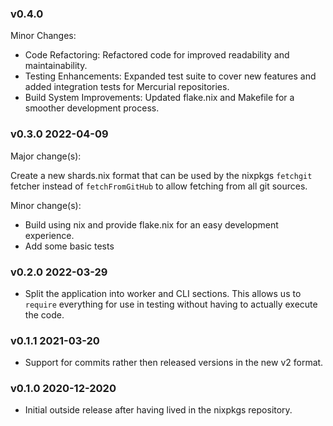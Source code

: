 ### v0.4.0

Minor Changes:
- Code Refactoring: Refactored code for improved readability and maintainability.
- Testing Enhancements: Expanded test suite to cover new features and added integration tests for Mercurial repositories.
- Build System Improvements: Updated flake.nix and Makefile for a smoother development process.

### v0.3.0 2022-04-09

Major change(s):

Create a new shards.nix format that can be used by the nixpkgs `fetchgit`
fetcher instead of `fetchFromGitHub` to allow fetching from all git sources.

Minor change(s):
- Build using nix and provide flake.nix for an easy development experience.
- Add some basic tests

### v0.2.0 2022-03-29

- Split the application into worker and CLI sections. This allows us to
  `require` everything for use in testing without having to actually execute the
  code.

### v0.1.1 2021-03-20

- Support for commits rather then released versions in the new v2 format.

### v0.1.0 2020-12-2020

- Initial outside release after having lived in the nixpkgs repository.
